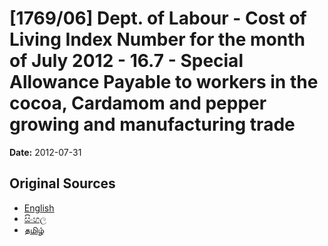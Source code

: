 # [1769/06] Dept. of Labour - Cost of Living Index Number for the month of July 2012 - 16.7 - Special Allowance Payable to workers in the cocoa, Cardamom and pepper growing and manufacturing trade

**Date:** 2012-07-31

## Original Sources

- [English](https://documents.gov.lk/view/extra-gazettes/2012/7/1769-06_E.pdf)
- [සිංහල](https://documents.gov.lk/view/extra-gazettes/2012/7/1769-06_S.pdf)
- [தமிழ்](https://documents.gov.lk/view/extra-gazettes/2012/7/1769-06_T.pdf)
